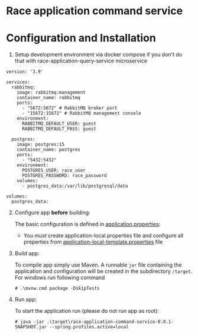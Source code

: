 # Race application command service

# Configuration and Installation

1. Setup development environment via docker compose if you don't do that with race-application-query-service microservice
```
version: '3.9'

services:
  rabbitmq:
    image: rabbitmq:management
    container_name: rabbitmq
    ports:
      - "5672:5672" # RabbitMQ broker port
      - "15672:15672" # RabbitMQ management console
    environment:
      RABBITMQ_DEFAULT_USER: guest
      RABBITMQ_DEFAULT_PASS: guest

  postgres:
    image: postgres:15
    container_name: postgres
    ports:
      - "5432:5432"
    environment:
      POSTGRES_USER: race_user
      POSTGRES_PASSWORD: race_password
    volumes:
      - postgres_data:/var/lib/postgresql/data

volumes:
  postgres_data:

```

2. Configure app **before** building:

   The basic configuration is defined in [application.properties](src/main/resources/application.properties):
    - You _must_ create application-local.properties file and configure all properties from [application-local-template.properties](src/main/resources/application-local-template.properties) file


3. Build app:

   To compile app simply use Maven. A runnable `jar` file containing the application and configuration will be created in the subdirectory `/target`.
   For windows run following command
    ```
    # .\mvnw.cmd package -DskipTests
    ```

4. Run app:

   To start the application run (please do not run app as root):

    ```
    # java -jar .\target\race-application-command-service-0.0.1-SNAPSHOT.jar --spring.profiles.active=local
    ```
   